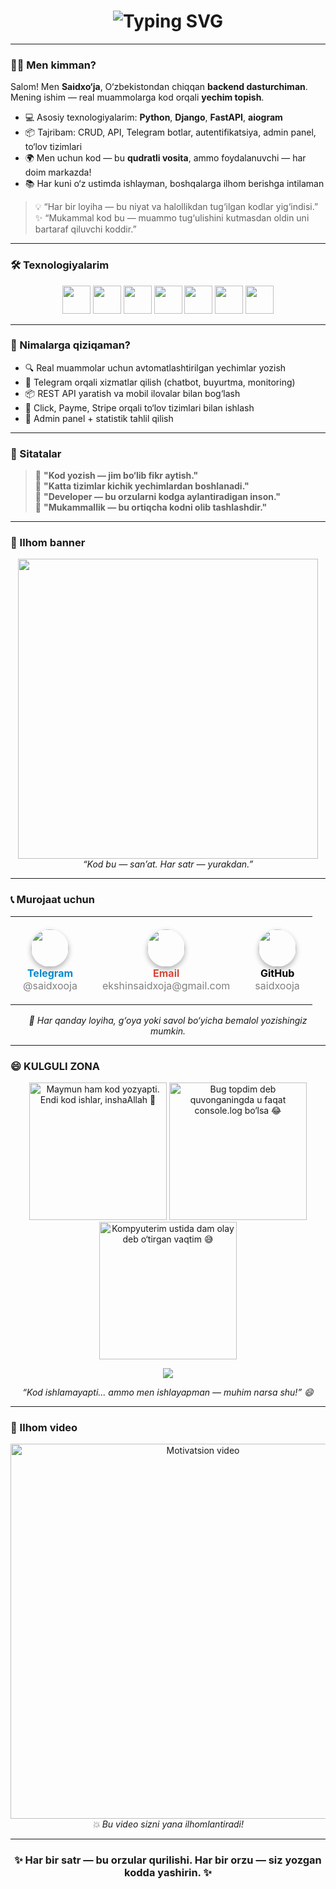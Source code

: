 <h1 align="center">
  <img src="https://readme-typing-svg.herokuapp.com?font=Fira+Code&size=22&pause=1000&color=00F7FF&center=true&vCenter=true&width=1000&lines=👋+Salom%2C+men+Saidxo‘ja!;💻+Kod+yozaman%2C+bug+topaman%2C+ba'zida+to‘g‘ri+ham+chiqadi.;🤖+Django+%7C+FastAPI+%7C+Telegram+botlar.;😂+Kod+ishladi%2C+lekin+nega+ishlaganini+bilmayman.;🧠+Developer+emasman%2C+debuggerman.;🌱+Har+kun+1%25+o‘sish+–+muvaffaqiyat+kaliti.;✨+Kod+faqat+texnika+emas%2C+bu+hayot+uslubi!" alt="Typing SVG" />
</h1>

---

### 👨‍💻 Men kimman?

Salom! Men **Saidxo‘ja**, O‘zbekistondan chiqqan **backend dasturchiman**.  
Mening ishim — real muammolarga kod orqali **yechim topish**.

- 💻 Asosiy texnologiyalarim: **Python**, **Django**, **FastAPI**, **aiogram**
- 📦 Tajribam: CRUD, API, Telegram botlar, autentifikatsiya, admin panel, to‘lov tizimlari
- 🌍 Men uchun kod — bu **qudratli vosita**, ammo foydalanuvchi — har doim markazda!
- 📚 Har kuni o‘z ustimda ishlayman, boshqalarga ilhom berishga intilaman

> 💡 “Har bir loyiha — bu niyat va halollikdan tug‘ilgan kodlar yig‘indisi.”  
> ✨ “Mukammal kod bu — muammo tug‘ulishini kutmasdan oldin uni bartaraf qiluvchi koddir.”

---

### 🛠 Texnologiyalarim

<p align="center">
  <img src="https://cdn.jsdelivr.net/gh/devicons/devicon/icons/python/python-original.svg" width="45"/>
  <img src="https://cdn.jsdelivr.net/gh/devicons/devicon/icons/django/django-plain.svg" width="45"/>
  <img src="https://cdn.jsdelivr.net/gh/devicons/devicon/icons/fastapi/fastapi-original.svg" width="45"/>
  <img src="https://cdn.jsdelivr.net/gh/devicons/devicon/icons/postgresql/postgresql-original.svg" width="45"/>
  <img src="https://cdn.jsdelivr.net/gh/devicons/devicon/icons/html5/html5-original.svg" width="45"/>
  <img src="https://cdn.jsdelivr.net/gh/devicons/devicon/icons/css3/css3-original.svg" width="45"/>
  <img src="https://cdn.jsdelivr.net/gh/devicons/devicon/icons/javascript/javascript-original.svg" width="45"/>
</p>

---

### 🌱 Nimalarga qiziqaman?

- 🔍 Real muammolar uchun avtomatlashtirilgan yechimlar yozish
- 🤖 Telegram orqali xizmatlar qilish (chatbot, buyurtma, monitoring)
- 📦 REST API yaratish va mobil ilovalar bilan bog‘lash
- 💸 Click, Payme, Stripe orqali to‘lov tizimlari bilan ishlash
- 🧩 Admin panel + statistik tahlil qilish

---

### 💬 Sitatalar

> 🧠 **"Kod yozish — jim bo‘lib fikr aytish."**  
> 🔧 **"Katta tizimlar kichik yechimlardan boshlanadi."**  
> 💭 **"Developer — bu orzularni kodga aylantiradigan inson."**  
> 🎯 **"Mukammallik — bu ortiqcha kodni olib tashlashdir."**

---

### 🎨 Ilhom banner

<p align="center">
  <img src="https://media.giphy.com/media/qgQUggAC3Pfv687qPC/giphy.gif" width="480" />
  <br/>
  <i>“Kod bu — san’at. Har satr — yurakdan.”</i>
</p>

---

### 📞 Murojaat uchun

<div align="center">
  <table>
    <tr>
      <td align="center" style="padding: 20px;">
        <a href="https://t.me/saidxooja" target="_blank" style="text-decoration: none;">
          <img src="https://cdn-icons-png.flaticon.com/512/2111/2111646.png" width="60" style="border-radius: 50%; box-shadow: 0 4px 8px rgba(0,0,0,0.3);"/><br>
          <strong style="font-size: 16px; color: #0088cc;">Telegram</strong><br>
          <span style="color: gray;">@saidxooja</span>
        </a>
      </td>
      <td align="center" style="padding: 20px;">
        <a href="mailto:ekshinsaidxoja@gmail.com" target="_blank" style="text-decoration: none;">
          <img src="https://cdn-icons-png.flaticon.com/512/732/732200.png" width="60" style="border-radius: 50%; box-shadow: 0 4px 8px rgba(0,0,0,0.3);"/><br>
          <strong style="font-size: 16px; color: #d44638;">Email</strong><br>
          <span style="color: gray;">ekshinsaidxoja@gmail.com</span>
        </a>
      </td>
      <td align="center" style="padding: 20px;">
        <a href="https://github.com/saidxooja" target="_blank" style="text-decoration: none;">
          <img src="https://cdn-icons-png.flaticon.com/512/25/25231.png" width="60" style="border-radius: 50%; box-shadow: 0 4px 8px rgba(0,0,0,0.3);"/><br>
          <strong style="font-size: 16px; color: #000000;">GitHub</strong><br>
          <span style="color: gray;">saidxooja</span>
        </a>
      </td>
    </tr>
  </table>
</div>

<p align="center">
  <i>💬 Har qanday loyiha, g‘oya yoki savol bo‘yicha bemalol yozishingiz mumkin.</i>
</p>

---

### 😄 KULGULI ZONA

<p align="center">
  <img src="https://media.giphy.com/media/VbnUQpnihPSIgIXuZv/giphy.gif" width="220" title="Maymun ham kod yozyapti. Endi kod ishlar, inshaAllah 🐒"/>
  <img src="https://media.giphy.com/media/QHE5gWI0QjqF2/giphy.gif" width="220" title="Bug topdim deb quvonganingda u faqat console.log bo‘lsa 😂"/>
  <img src="https://media.giphy.com/media/JIX9t2j0ZTN9S/giphy.gif" width="220" title="Kompyuterim ustida dam olay deb o‘tirgan vaqtim 😅"/>
</p>

<p align="center">
  <img src="https://readme-jokes.vercel.app/api?hideBorder&bgColor=%230d1117&qColor=%23FFD700&aColor=%23ffffff" />
</p>

<p align="center"><i>“Kod ishlamayapti... ammo men ishlayapman — muhim narsa shu!” 😄</i></p>

---

### 🎥 Ilhom video

<p align="center">
  <a href="https://www.youtube.com/watch?v=mrHNSanmqQ4" target="_blank">
    <img src="https://img.youtube.com/vi/mrHNSanmqQ4/maxresdefault.jpg" width="600" alt="Motivatsion video">
  </a>
  <br/>
  <i>💥 Bu video sizni yana ilhomlantiradi!</i>
</p>

---

<h3 align="center">✨ Har bir satr — bu orzular qurilishi. Har bir orzu — siz yozgan kodda yashirin. ✨</h3>
